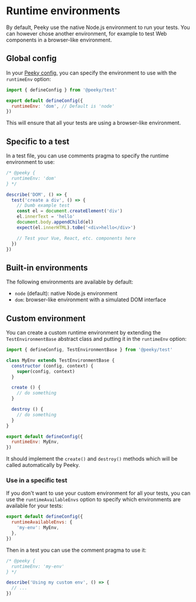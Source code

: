 # Runtime environments

By default, Peeky use the native Node.js environment to run your tests. You can however chose another environment, for example to test Web components in a browser-like environment.

## Global config

In your [Peeky config](./config.md), you can specify the environment to use with the `runtimeEnv` option:

```js
import { defineConfig } from '@peeky/test'

export default defineConfig({
  runtimeEnv: 'dom', // Default is 'node'
})
```

This will ensure that all your tests are using a browser-like environment.

## Specific to a test

In a test file, you can use comments pragma to specify the runtime environment to use:

```js
/* @peeky {
  runtimeEnv: 'dom'
} */

describe('DOM', () => {
  test('create a div', () => {
    // Dumb example test
    const el = document.createElement('div')
    el.innerText = 'hello'
    document.body.appendChild(el)
    expect(el.innerHTML).toBe('<div>hello</div>')

    // Test your Vue, React, etc. components here
  })
})
```

## Built-in environments

The following environments are available by default:

- `node` (default): native Node.js environment
- `dom`: browser-like environment with a simulated DOM interface

## Custom environment

You can create a custom runtime environment by extending the `TestEnvironmentBase` abstract class and putting it in the `runtimeEnv` option:

```js
import { defineConfig, TestEnvironmentBase } from '@peeky/test'

class MyEnv extends TestEnvironmentBase {
  constructor (config, context) {
    super(config, context)
  }

  create () {
    // do something
  }

  destroy () {
    // do something
  }
}

export default defineConfig({
  runtimeEnv: MyEnv,
})
```

It should implement the `create()` and `destroy()` methods which will be called automatically by Peeky.

### Use in a specific test

If you don't want to use your custom environment for all your tests, you can use the `runtimeAvailableEnvs` option to specify which environments are available for your tests:

```js
export default defineConfig({
  runtimeAvailableEnvs: {
    'my-env': MyEnv,
  },
})
```

Then in a test you can use the comment pragma to use it:


```js
/* @peeky {
  runtimeEnv: 'my-env'
} */

describe('Using my custom env', () => {
  // ...
})
```
